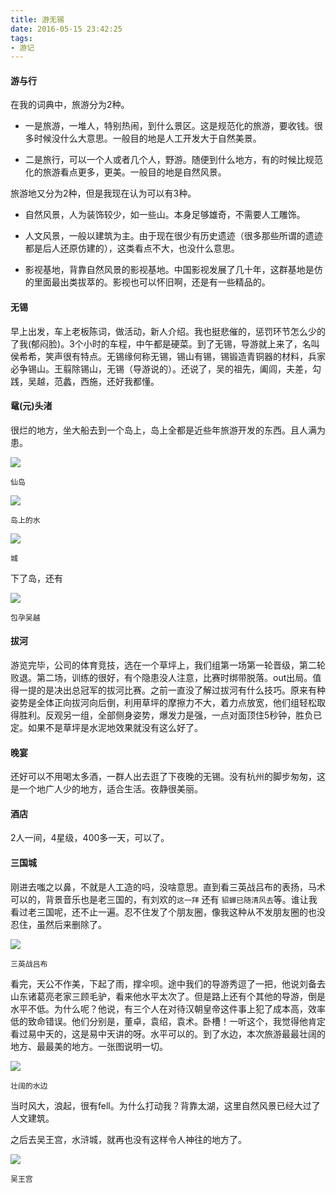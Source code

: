 ```yaml
---
title: 游无锡
date: 2016-05-15 23:42:25
tags:
- 游记
---
```


#### 游与行

在我的词典中，旅游分为2种。

- 一是旅游，一堆人，特别热闹，到什么景区。这是规范化的旅游，要收钱。很多时候没什么大意思。一般目的地是人工开发大于自然美景。

- 二是旅行，可以一个人或者几个人，野游。随便到什么地方，有的时候比规范化的旅游看点更多，更美。一般目的地是自然风景。

旅游地又分为2种，但是我现在认为可以有3种。

- 自然风景，人为装饰较少，如一些山。本身足够雄奇，不需要人工雕饰。

- 人文风景，一般以建筑为主。由于现在很少有历史遗迹（很多那些所谓的遗迹都是后人还原仿建的），这类看点不大，也没什么意思。

- 影视基地，背靠自然风景的影视基地。中国影视发展了几十年，这群基地是仿的里面最出类拔萃的。影视也可以怀旧啊，还是有一些精品的。

#### 无锡

早上出发，车上老板陈词，做活动，新人介绍。我也挺悲催的，惩罚环节怎么少的了我(郁闷脸)。3个小时的车程，中午都是硬菜。到了无锡，导游就上来了，名叫侯希希，笑声很有特点。无锡缘何称无锡，锡山有锡，锡锻造青铜器的材料，兵家必争锡山。王翦除锡山，无锡（导游说的）。还说了，吴的祖先，阖闾，夫差，勾践，吴越，范蠡，西施，还好我都懂。

#### 鼋(元)头渚

很烂的地方，坐大船去到一个岛上，岛上全都是近些年旅游开发的东西。且人满为患。

![](/asset/仙岛.JPG)

`仙岛`

![](/asset/岛上的水.JPG)

`岛上的水`

![](/asset/城.JPG)

`城`

下了岛，还有

![](/asset/包孕吴越.JPG)

`包孕吴越`

#### 拔河

游览完毕，公司的体育竞技，选在一个草坪上，我们组第一场第一轮晋级，第二轮败退。第二场，训练的很好，有个隐患没人注意，比赛时绑带脱落。out出局。值得一提的是决出总冠军的拔河比赛。之前一直没了解过拔河有什么技巧。原来有种姿势是全体正向拔河向后倒，利用草坪的摩擦力不大，着力点放宽，他们组轻松取得胜利。反观另一组，全部侧身姿势，爆发力是强，一点对面顶住5秒钟，胜负已定。如果不是草坪是水泥地效果就没有这么好了。

#### 晚宴

还好可以不用喝太多酒，一群人出去逛了下夜晚的无锡。没有杭州的脚步匆匆，这是一个地广人少的地方，适合生活。夜静很美丽。

#### 酒店

2人一间，4星级，400多一天，可以了。

#### 三国城

刚进去嗤之以鼻，不就是人工造的吗，没啥意思。直到看三英战吕布的表扬，马术可以的，背景音乐也是老三国的，有刘欢的`这一拜` 还有 `貂蝉已随清风去`等。谁让我看过老三国呢，还不止一遍。忍不住发了个朋友圈，像我这种从不发朋友圈的也没忍住，虽然后来删除了。

![](/asset/三英战吕布.JPG)

`三英战吕布`

看完，天公不作美，下起了雨，撑伞呗。途中我们的导游秀逗了一把，他说刘备去山东诸葛亮老家三顾毛驴，看来他水平太次了。但是路上还有个其他的导游，倒是水平不低。为什么呢？他说，有三个人在对待汉朝皇帝这件事上犯了成本高，效率低的致命错误。他们分别是，董卓，袁绍，袁术。卧槽！一听这个，我觉得他肯定看过易中天的，这是易中天讲的呀。水平可以的。到了水边，本次旅游最最壮阔的地方、最最美的地方。一张图说明一切。

![](/asset/壮阔的水边.JPG)

`壮阔的水边`

当时风大，浪起，很有fell。为什么打动我？背靠太湖，这里自然风景已经大过了人文建筑。

之后去吴王宫，水浒城，就再也没有这样令人神往的地方了。

![](/asset/吴王宫.JPG)

`吴王宫`
